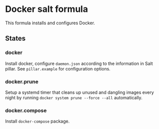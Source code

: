 # Docker salt formula

This formula installs and configures Docker.

## States

### docker

Install docker, configure `daemon.json` according to the information in Salt pillar.
See `pillar.example` for configuration options.

### docker.prune

Setup a systemd timer that cleans up unused and dangling images every night by running
`docker system prune --force --all` automatically.

### docker.compose

Install `docker-compose` package.
